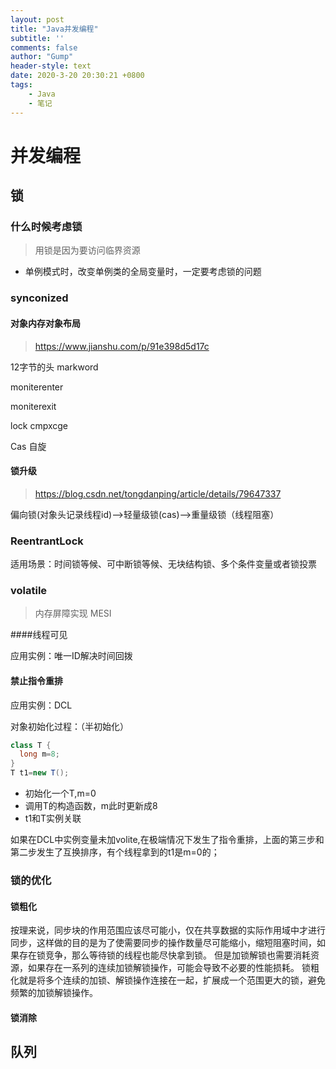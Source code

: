 ```yaml
---
layout: post
title: "Java并发编程"
subtitle: ''
comments: false
author: "Gump"
header-style: text
date: 2020-3-20 20:30:21 +0800
tags:
    - Java 
    - 笔记
---
```


# 并发编程

## 锁

### 什么时候考虑锁

> 用锁是因为要访问临界资源

- 单例模式时，改变单例类的全局变量时，一定要考虑锁的问题

### synconized

#### 对象内存对象布局 

> https://www.jianshu.com/p/91e398d5d17c

12字节的头  markword

moniterenter

moniterexit 

lock cmpxcge

Cas 自旋

#### 锁升级

> https://blog.csdn.net/tongdanping/article/details/79647337

偏向锁(对象头记录线程id)-->轻量级锁(cas)-->重量级锁（线程阻塞）



### ReentrantLock

适用场景：时间锁等候、可中断锁等候、无块结构锁、多个条件变量或者锁投票

### volatile

> 内存屏障实现 MESI

####线程可见

应用实例：唯一ID解决时间回拨

#### 禁止指令重排

应用实例：DCL

对象初始化过程：（半初始化）

```java
class T {
  long m=8;
}
T t1=new T();
```

- 初始化一个T,m=0
- 调用T的构造函数，m此时更新成8
- t1和T实例关联

如果在DCL中实例变量未加volite,在极端情况下发生了指令重排，上面的第三步和第二步发生了互换排序，有个线程拿到的t1是m=0的；

### 锁的优化

#### 锁粗化

按理来说，同步块的作用范围应该尽可能小，仅在共享数据的实际作用域中才进行同步，这样做的目的是为了使需要同步的操作数量尽可能缩小，缩短阻塞时间，如果存在锁竞争，那么等待锁的线程也能尽快拿到锁。 
但是加锁解锁也需要消耗资源，如果存在一系列的连续加锁解锁操作，可能会导致不必要的性能损耗。 
锁粗化就是将多个连续的加锁、解锁操作连接在一起，扩展成一个范围更大的锁，避免频繁的加锁解锁操作。

#### 锁消除

## 队列

